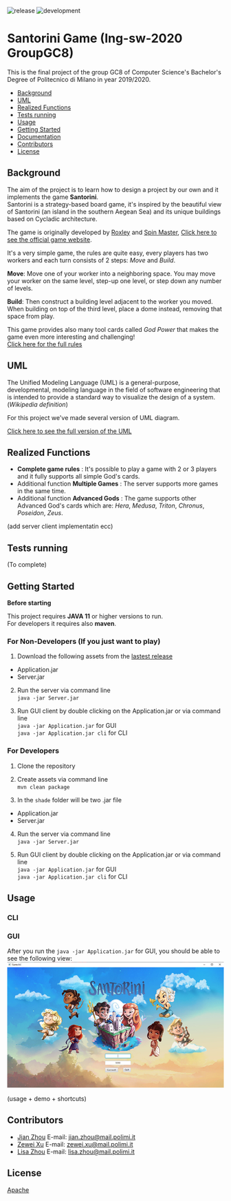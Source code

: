 ![release](https://github.com/zhou0998/ing-sw-2020-Zhou-Zhou-Xu/workflows/release/badge.svg) ![development](https://github.com/zhou0998/ing-sw-2020-Zhou-Zhou-Xu/workflows/development/badge.svg)

# Santorini Game (Ing-sw-2020 GroupGC8)

This is the final project of the group GC8 of Computer Science's Bachelor's Degree of Politecnico di Milano in year 2019/2020.

- [Background](#Background)
- [UML](#UML)
- [Realized Functions](#Realized-functions)
- [Tests running](#Tests-running)
- [Usage](#Usage)
- [Getting Started](#Getting-Started)
- [Documentation](https://zhou0998.github.io/ing-sw-2020-Zhou-Zhou-Xu/)
- [Contributors](#Contributors)
- [License](#License)

## Background

The aim of the project is to learn how to design a project by our own and it implements the game **Santorini**.  
Santorini is a strategy-based board game, it's inspired by the beautiful view of Santorini (an island in the southern Aegean Sea) and its unique buildings based on Cycladic architecture.

The game is originally developed by [Roxley](https://roxley.com/ "Roxley official website") and [Spin Master](http://www.spinmaster.com/ "Spin Master official website"), [Click here to see the official game website](https://roxley.com/products/santorini?currency=EUR).

It's a very simple game, the rules are quite easy, every players has two workers and each turn consists of 2 steps: *Move* and *Build*.

**Move**: Move one of your worker into a neighboring space. You may move your worker on the same level, step-up one level, or step down any number of levels.  

**Build**: Then construct a building level adjacent to the worker you moved. When building on top of the third level, place a dome instead, removing that space from play.  

This game provides also many tool cards called *God Power* that makes the game even more interesting and challenging!  
  [Click here for the full rules](/example/santoriniRules.md)


## UML

The Unified Modeling Language (UML) is a general-purpose, developmental, modeling language in the field of software engineering that is intended to provide a standard way to visualize the design of a system. (*Wikipedia definition*)  

For this project we've made several version of UML diagram.  

  [Click here to see the full version of the UML](/UML)

## Realized Functions

  - **Complete game rules** : It's possible to play a game with 2 or 3 players and it fully supports all simple God's cards.
  - Additional function **Multiple Games** : The server supports more games in the same time.
  - Additional function **Advanced Gods** : The game supports other Advanced God's cards which are: *Hera*, *Medusa*, *Triton*, *Chronus*, *Poseidon*, *Zeus*.

(add server client implementatin ecc)

## Tests running

(To complete)

## Getting Started

**Before starting**

This project requires **JAVA 11** or higher versions to run.  
For developers it requires also **maven**.


### For Non-Developers (If you just want to play)

1. Download the following assets from the [lastest release](https://github.com/zhou0998/ing-sw-2020-Zhou-Zhou-Xu/releases)

 - Application.jar
 - Server.jar

2. Run the server via command line  
   `java -jar Server.jar`

3. Run GUI client by double clicking on the Application.jar or via command line  
   `java -jar Application.jar` for GUI  
   `java -jar Application.jar cli` for CLI


### For Developers

1. Clone the repository  

2. Create assets via command line  
   `mvn clean package`

3. In the `shade` folder will be two .jar file

- Application.jar
- Server.jar

4. Run the server via command line  
   `java -jar Server.jar`

5. Run GUI client by double clicking on the Application.jar or via command line  
   `java -jar Application.jar` for GUI  
   `java -jar Application.jar cli` for CLI



## Usage

### CLI

### GUI

After you run the `java -jar Application.jar` for GUI, you should be able to see the following view:
![Failed loading][GUI1]


[GUI1]:/example/GUI1.png "Initial page"



(usage + demo + shortcuts)

## Contributors

  - [Jian Zhou](https://github.com/zhou0998 "Jian's GitHub profile")
    E-mail: jian.zhou@mail.polimi.it
  - [Zewei Xu](https://github.com/xuzewei28 "Zewei's GitHub profile")
    E-mail: zewei.xu@mail.polimi.it
  - [Lisa Zhou](https://github.com/LilySana "Lisa's GitHub profile")
    E-mail: lisa.zhou@mail.polimi.it



## License

[Apache](/LICENSE)
